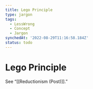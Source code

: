 ```yaml
---
title: Lego Principle
type: jargon
tags:
  - LessWrong
  - Concept
  - Jargon
synchedAt: '2022-08-29T11:16:58.184Z'
status: todo
---
```


# Lego Principle

See “[[Reductionism (Post)]].”
 
